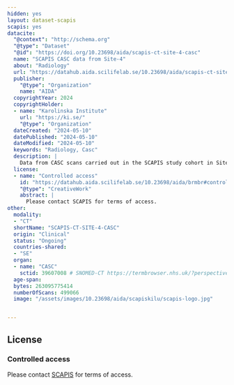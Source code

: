 ```yaml
---
hidden: yes
layout: dataset-scapis
scapis: yes
datacite:
  "@context": "http://schema.org"
  "@type": "Dataset"
  "@id": "https://doi.org/10.23698/aida/scapis-ct-site-4-casc"
  name: "SCAPIS CASC data from Site-4"
  about: "Radiology"
  url: "https://datahub.aida.scilifelab.se/10.23698/aida/scapis-ct-site-4-casc"
  publisher:
    "@type": "Organization"
    name: "AIDA"
  copyrightYear: 2024
  copyrightHolder:
  - name: "Karolinska Institute"
    url: "https://ki.se/"
    "@type": "Organization"
  dateCreated: "2024-05-10"
  datePublished: "2024-05-10"
  dateModified: "2024-05-10"
  keywords: "Radiology, Casc"
  description: |
    Data from CASC scans carried out in the SCAPIS study cohort in Site-4. SCAPIS has recruited 25000 men and women aged 50 to 64 years with detailed imaging and functional analyses of cardiovascular and pulmonary systems. The data was collected at six university hospitals in Sweden (Uppsala, Umeå, Linköping, Malmö/Lund, Gothenburg and Stockholm). This dataset contains data from Stockholm.   
  license:
  - name: "Controlled access"
    id: "https://datahub.aida.scilifelab.se/10.23698/aida/brmbr#controlled-access"
    "@type": "CreativeWork"
    abstract: |
      Please contact SCAPIS for terms of access.
other:
  modality:
  - "CT"
  shortName: "SCAPIS-CT-SITE-4-CASC"
  origin: "Clinical"
  status: "Ongoing"
  countries-shared:
  - "SE"
  organ:
  - name: "CASC"
    sctid: 39607008 # SNOMED-CT https://termbrowser.nhs.uk/?perspective=full&conceptId1=%s
  age-span: 
  bytes: 263095775414
  numberOfScans: 499066
  image: "/assets/images/10.23698/aida/scapiskilu/scapis-logo.jpg"


---
```

## License
### Controlled access
Please contact [SCAPIS](mailto:example@scapis.se) for terms of access.
